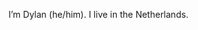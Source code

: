 I’m Dylan (he/him). I live in the Netherlands.

<!---
dyve/dyve is a ✨ special ✨ repository because its `README.md` (this file) appears on your GitHub profile.
You can click the Preview link to take a look at your changes.
--->
